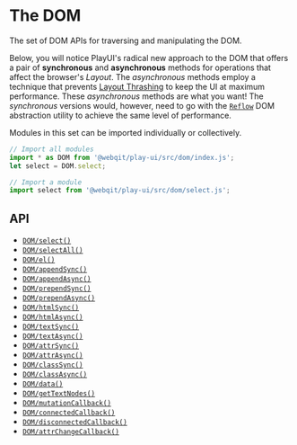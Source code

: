 # The DOM

The set of DOM APIs for traversing and manipulating the DOM.

Below, you will notice PlayUI's radical new approach to the DOM that offers a pair of **synchronous** and **asynchronous** methods for operations that affect the browser's _Layout_. The _asynchronous_ methods employ a technique that prevents [Layout Thrashing](https://developers.google.com/web/fundamentals/performance/rendering/avoid-large-complex-layouts-and-layout-thrashing) to keep the UI at maximum performance. These _asynchronous_ methods are what you want! The _synchronous_ versions would, however, need to go with the [`Reflow`](concepts#async-dom) DOM abstraction utility to achieve the same level of performance.

Modules in this set can be imported individually or collectively.

```javascript
// Import all modules
import * as DOM from '@webqit/play-ui/src/dom/index.js';
let select = DOM.select;

// Import a module
import select from '@webqit/play-ui/src/dom/select.js';
```

## API
+ [`DOM/select()`](select)
+ [`DOM/selectAll()`](selectall)
+ [`DOM/el()`](el)
+ [`DOM/appendSync()`](appendsync)
+ [`DOM/appendAsync()`](appendasync)
+ [`DOM/prependSync()`](prependsync)
+ [`DOM/prependAsync()`](prependasync)
+ [`DOM/htmlSync()`](htmlsync)
+ [`DOM/htmlAsync()`](htmlasync)
+ [`DOM/textSync()`](textsync)
+ [`DOM/textAsync()`](textasync)
+ [`DOM/attrSync()`](attrsync)
+ [`DOM/attrAsync()`](attrasync)
+ [`DOM/classSync()`](classsync)
+ [`DOM/classAsync()`](classasync)
+ [`DOM/data()`](data)
+ [`DOM/getTextNodes()`](gettextnodes)
+ [`DOM/mutationCallback()`](mutationcallback)
+ [`DOM/connectedCallback()`](connectedcallback)
+ [`DOM/disconnectedCallback()`](disconnectedcallback)
+ [`DOM/attrChangeCallback()`](attrchangecallback)
